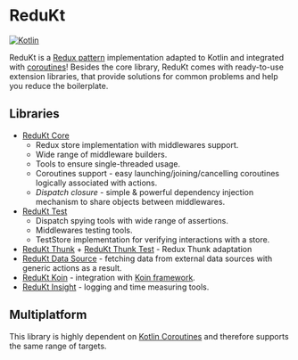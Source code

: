 # ReduKt

[![Kotlin](https://img.shields.io/badge/kotlin-1.7.20-blue.svg?logo=kotlin)](http://kotlinlang.org)

ReduKt is a [Redux pattern](https://redux.js.org/understanding/thinking-in-redux/three-principles) implementation
adapted to Kotlin and integrated with [coroutines](https://github.com/Kotlin/kotlinx.coroutines)! Besides
the core library, ReduKt comes with ready-to-use extension libraries, that provide solutions for common problems and 
help you reduce the boilerplate.

## Libraries

* [ReduKt Core](redukt-core/README.md)
  * Redux store implementation with middlewares support.
  * Wide range of middleware builders.
  * Tools to ensure single-threaded usage.
  * Coroutines support - easy launching/joining/cancelling coroutines logically associated with actions.
  * _Dispatch closure_ - simple & powerful dependency injection mechanism to share objects between middlewares.
* [ReduKt Test](redukt-test/README.md)
  * Dispatch spying tools with wide range of assertions.
  * Middlewares testing tools.
  * TestStore implementation for verifying interactions with a store.
* [ReduKt Thunk](redukt-test/README.md) + [ReduKt Thunk Test](redukt-test-thunk/README.md) - Redux Thunk adaptation
* [ReduKt Data Source](redukt-data-source/README.md) - fetching data from external data sources with generic actions as a result.
* [ReduKt Koin](redukt-koin/README.md) - integration with [Koin framework](https://github.com/InsertKoinIO/koin).
* [ReduKt Insight](redukt-insight/README.md) - logging and time measuring tools.

## Multiplatform

This library is highly dependent on [Kotlin Coroutines](https://github.com/Kotlin/kotlinx.coroutines) and therefore
supports the same range of targets.